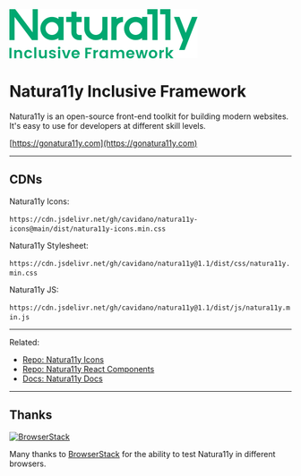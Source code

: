 <img src="./naturally-logo.svg" alt="Logo for Natura11y Inclusive Framework" />

# Natura11y Inclusive Framework

Natura11y is an open-source front-end toolkit for building modern websites. It's easy to use for developers at different skill levels.

[https://gonatura11y.com](https://gonatura11y.com)

---

## CDNs

Natura11y Icons:

`https://cdn.jsdelivr.net/gh/cavidano/natura11y-icons@main/dist/natura11y-icons.min.css`

Natura11y Stylesheet:

`https://cdn.jsdelivr.net/gh/cavidano/natura11y@1.1/dist/css/natura11y.min.css`

Natura11y JS:

`https://cdn.jsdelivr.net/gh/cavidano/natura11y@1.1/dist/js/natura11y.min.js`

---

Related:

- [Repo: Natura11y Icons](https://github.com/cavidano/natura11y-icons)
- [Repo: Natura11y React Components](https://github.com/cavidano/natura11y-react)
- [Docs: Natura11y Docs](https://gonatura11y.com)
---

## Thanks

<a href="https://www.browserstack.com/">
  <img src="https://live.browserstack.com/images/opensource/browserstack-logo.svg" alt="BrowserStack" width="192" height="42">
</a>

Many thanks to [BrowserStack](https://www.browserstack.com/) for the ability to test Natura11y in different browsers.